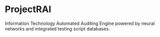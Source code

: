 # ProjectRAI
Information Technology Automated Auditing Engine powered by neural networks and integrated testing script databases.

